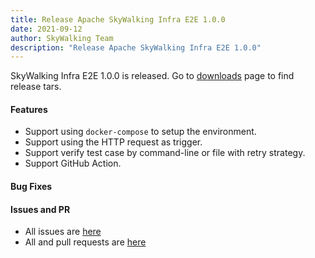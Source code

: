 ```yaml
---
title: Release Apache SkyWalking Infra E2E 1.0.0
date: 2021-09-12
author: SkyWalking Team
description: "Release Apache SkyWalking Infra E2E 1.0.0"
---
```


SkyWalking Infra E2E 1.0.0 is released. Go to [downloads](https://skywalking.apache.org/downloads) page to find release tars.

#### Features

- Support using `docker-compose` to setup the environment.
- Support using the HTTP request as trigger.
- Support verify test case by command-line or file with retry strategy.
- Support GitHub Action.

#### Bug Fixes

#### Issues and PR

- All issues are [here](https://github.com/apache/skywalking/milestone/98?closed=1)
- All and pull requests are [here](https://github.com/apache/skywalking-infra-e2e/pulls?q=is%3Apr+is%3Aclosed+milestone%3A1.0.0)
